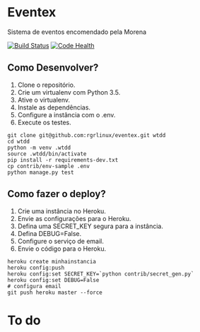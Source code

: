 # Eventex

Sistema de eventos encomendado pela Morena

[![Build Status](https://travis-ci.org/rgrlinux/eventex.svg?branch=master)](https://travis-ci.org/rgrlinux/eventex)
[![Code Health](https://landscape.io/github/rgrlinux/eventex/master/landscape.svg?style=flat)](https://landscape.io/github/rgrlinux/eventex/master)


## Como Desenvolver?

1. Clone o repositório.
2. Crie um virtualenv com Python 3.5.
3. Ative o virtualenv.
4. Instale as dependências.
5. Configure a instância com o .env.
6. Execute os testes.

```console
git clone git@github.com:rgrlinux/eventex.git wtdd
cd wtdd
python -m venv .wtdd
source .wtdd/bin/activate
pip install -r requirements-dev.txt
cp contrib/env-sample .env
python manage.py test 
```

## Como fazer o deploy?

1. Crie uma instância no Heroku.
2. Envie as configurações para o Heroku.
3. Defina uma SECRET_KEY segura para a instância.
4. Defina DEBUG=False.
5. Configure o serviço de email.
6. Envie o código para o Heroku.

```console
heroku create minhainstancia
heroku config:push
heroku config:set SECRET_KEY=`python contrib/secret_gen.py`
heroku config:set DEBUG=False
# configura email
git push heroku master --force

```

# To do